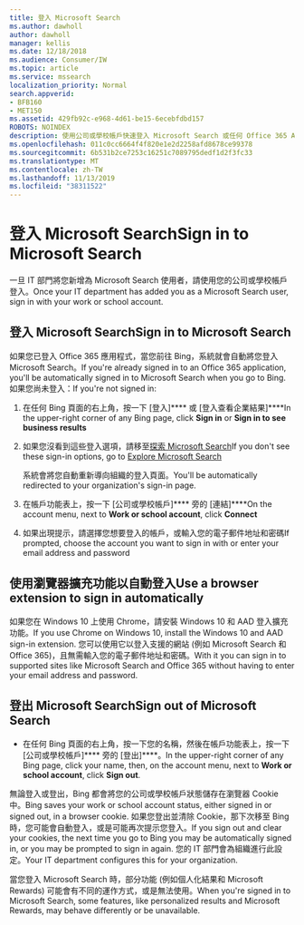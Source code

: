 ```yaml
---
title: 登入 Microsoft Search
ms.author: dawholl
author: dawholl
manager: kellis
ms.date: 12/18/2018
ms.audience: Consumer/IW
ms.topic: article
ms.service: mssearch
localization_priority: Normal
search.appverid:
- BFB160
- MET150
ms.assetid: 429fb92c-e968-4d61-be15-6ecebfdbd157
ROBOTS: NOINDEX
description: 使用公司或學校帳戶快速登入 Microsoft Search 或任何 Office 365 App
ms.openlocfilehash: 011c0cc6664f4f820e1e2d2258afd8678ce99378
ms.sourcegitcommit: 6b531b2ce7253c16251c7089795dedf1d2f3fc33
ms.translationtype: MT
ms.contentlocale: zh-TW
ms.lasthandoff: 11/13/2019
ms.locfileid: "38311522"
---
```

# <a name="sign-in-to-microsoft-search"></a><span data-ttu-id="d779f-103">登入 Microsoft Search</span><span class="sxs-lookup"><span data-stu-id="d779f-103">Sign in to Microsoft Search</span></span>

<span data-ttu-id="d779f-104">一旦 IT 部門將您新增為 Microsoft Search 使用者，請使用您的公司或學校帳戶登入。</span><span class="sxs-lookup"><span data-stu-id="d779f-104">Once your IT department has added you as a Microsoft Search user, sign in with your work or school account.</span></span>
  
## <a name="sign-in-to-microsoft-search"></a><span data-ttu-id="d779f-105">登入 Microsoft Search</span><span class="sxs-lookup"><span data-stu-id="d779f-105">Sign in to Microsoft Search</span></span>

<span data-ttu-id="d779f-106">如果您已登入 Office 365 應用程式，當您前往 Bing，系統就會自動將您登入 Microsoft Search。</span><span class="sxs-lookup"><span data-stu-id="d779f-106">If you're already signed in to an Office 365 application, you'll be automatically signed in to Microsoft Search when you go to Bing.</span></span> <span data-ttu-id="d779f-107">如果您尚未登入：</span><span class="sxs-lookup"><span data-stu-id="d779f-107">If you're not signed in:</span></span>
  
1. <span data-ttu-id="d779f-108">在任何 Bing 頁面的右上角，按一下 [登入]\*\*\*\* 或 [登入查看企業結果]\*\*\*\*</span><span class="sxs-lookup"><span data-stu-id="d779f-108">In the upper-right corner of any Bing page, click **Sign in** or **Sign in to see business results**</span></span>
    
2. <span data-ttu-id="d779f-109">如果您沒看到這些登入選項，請移至[探索 Microsoft Search](https://www.bing.com/business/explore)</span><span class="sxs-lookup"><span data-stu-id="d779f-109">If you don't see these sign-in options, go to [Explore Microsoft Search](https://www.bing.com/business/explore)</span></span>
    
    <span data-ttu-id="d779f-110">系統會將您自動重新導向組織的登入頁面。</span><span class="sxs-lookup"><span data-stu-id="d779f-110">You'll be automatically redirected to your organization's sign-in page.</span></span>
    
3. <span data-ttu-id="d779f-111">在帳戶功能表上，按一下 [公司或學校帳戶]\*\*\*\* 旁的 [連結]\*\*\*\*</span><span class="sxs-lookup"><span data-stu-id="d779f-111">On the account menu, next to **Work or school account**, click **Connect**</span></span>
    
4. <span data-ttu-id="d779f-112">如果出現提示，請選擇您想要登入的帳戶，或輸入您的電子郵件地址和密碼</span><span class="sxs-lookup"><span data-stu-id="d779f-112">If prompted, choose the account you want to sign in with or enter your email address and password</span></span>
    
## <a name="use-a-browser-extension-to-sign-in-automatically"></a><span data-ttu-id="d779f-113">使用瀏覽器擴充功能以自動登入</span><span class="sxs-lookup"><span data-stu-id="d779f-113">Use a browser extension to sign in automatically</span></span>

<span data-ttu-id="d779f-114">如果您在 Windows 10 上使用 Chrome，請安裝 Windows 10 和 AAD 登入擴充功能。</span><span class="sxs-lookup"><span data-stu-id="d779f-114">If you use Chrome on Windows 10, install the Windows 10 and AAD sign-in extension.</span></span> <span data-ttu-id="d779f-115">您可以使用它以登入支援的網站 (例如 Microsoft Search 和 Office 365)，且無需輸入您的電子郵件地址和密碼。</span><span class="sxs-lookup"><span data-stu-id="d779f-115">With it you can sign in to supported sites like Microsoft Search and Office 365 without having to enter your email address and password.</span></span>
  
## <a name="sign-out-of-microsoft-search"></a><span data-ttu-id="d779f-116">登出 Microsoft Search</span><span class="sxs-lookup"><span data-stu-id="d779f-116">Sign out of Microsoft Search</span></span>

- <span data-ttu-id="d779f-117">在任何 Bing 頁面的右上角，按一下您的名稱，然後在帳戶功能表上，按一下 [公司或學校帳戶]\*\*\*\* 旁的 [登出]\*\*\*\*。</span><span class="sxs-lookup"><span data-stu-id="d779f-117">In the upper-right corner of any Bing page, click your name, then, on the account menu, next to **Work or school account**, click **Sign out**.</span></span>
    
<span data-ttu-id="d779f-118">無論登入或登出，Bing 都會將您的公司或學校帳戶狀態儲存在瀏覽器 Cookie 中。</span><span class="sxs-lookup"><span data-stu-id="d779f-118">Bing saves your work or school account status, either signed in or signed out, in a browser cookie.</span></span> <span data-ttu-id="d779f-119">如果您登出並清除 Cookie，那下次移至 Bing 時，您可能會自動登入，或是可能再次提示您登入。</span><span class="sxs-lookup"><span data-stu-id="d779f-119">If you sign out and clear your cookies, the next time you go to Bing you may be automatically signed in, or you may be prompted to sign in again.</span></span> <span data-ttu-id="d779f-120">您的 IT 部門會為組織進行此設定。</span><span class="sxs-lookup"><span data-stu-id="d779f-120">Your IT department configures this for your organization.</span></span>
  
<span data-ttu-id="d779f-121">當您登入 Microsoft Search 時，部分功能 (例如個人化結果和 Microsoft Rewards) 可能會有不同的運作方式，或是無法使用。</span><span class="sxs-lookup"><span data-stu-id="d779f-121">When you're signed in to Microsoft Search, some features, like personalized results and Microsoft Rewards, may behave differently or be unavailable.</span></span>

  

